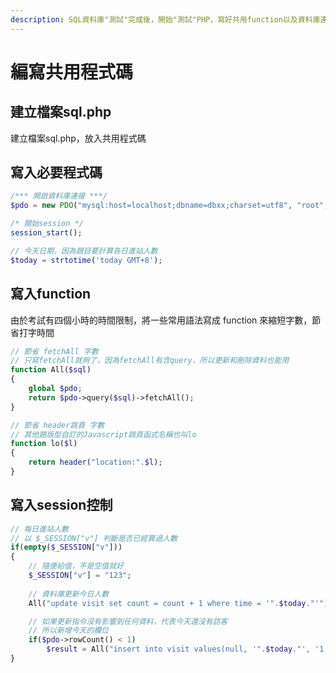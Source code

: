 ```yaml
---
description: SQL資料庫"測試"完成後，開始"測試"PHP，寫好共用function以及資料庫連接、session等程式碼
---
```


# 編寫共用程式碼

## 建立檔案sql.php

建立檔案sql.php，放入共用程式碼

## 寫入必要程式碼

```php
/*** 開啟資料庫連接 ***/
$pdo = new PDO("mysql:host=localhost;dbname=dbxx;charset=utf8", "root", "");

/* 開始session */
session_start();

// 今天日期，因為題目要計算各日進站人數
$today = strtotime('today GMT+8');
```

## 寫入function

由於考試有四個小時的時間限制，將一些常用語法寫成 function 來縮短字數，節省打字時間  
```php
// 節省 fetchAll 字數
// 只寫fetchAll就夠了，因為fetchAll有含query，所以更新和刪除資料也能用
function All($sql)
{
	global $pdo;
	return $pdo->query($sql)->fetchAll();
}

// 節省 header跳頁 字數
// 其他題版型自訂的Javascript跳頁函式名稱也叫lo
function lo($l)
{
	return header("location:".$l);
}
```

## 寫入session控制

```php
// 每日進站人數
// 以 $_SESSION["v"] 判斷是否已經算過人數
if(empty($_SESSION["v"]))
{
	// 隨便給值，不是空值就好
	$_SESSION["v"] = "123";
	
	// 資料庫更新今日人數
	All("update visit set count = count + 1 where time = '".$today."'");

	// 如果更新指令沒有影響到任何資料，代表今天還沒有訪客
	// 所以新增今天的欄位
	if($pdo->rowCount() < 1)
		$result = All("insert into visit values(null, '".$today."', '1')");
}
```


